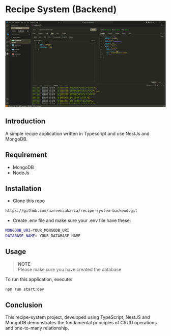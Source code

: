 
# Recipe System (Backend)
![image_alt](https://github.com/azreenzakaria/recipe-system-backend/blob/2ef270957d2e110ef415059d000a13a73c938aef/recipe_system_api.png)
## Introduction
A simple recipe application written in Typescript and use NestJs and MongoDB.

## Requirement
- MongoDB
- NodeJs

## Installation
- Clone this repo
```bash
https://github.com/azreenzakaria/recipe-system-backend.git
```
- Create .env file and make sure your .env file have these:
```bash
MONGODB_URI=YOUR_MONGODB_URI
DATABASE_NAME= YOUR_DATABASE_NAME
```

## Usage
>**NOTE**<br>
>Please make sure you have created the database

To run this application, execute:
```bash
npm run start:dev
```

## Conclusion
This recipe-system project, developed using TypeScript, NestJS and MongoDB demonstrates the fundamental principles of CRUD operations and one-to-many relationship.

